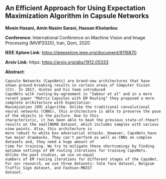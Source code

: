 
## An Efficient Approach for Using Expectation Maximization Algorithm in Capsule Networks

**Moein Hasani, Amin Nasim Saravi, Hassan Khotanlou**

**Conference**:   International Conference on Machine Vision and Image Processing (MVIP2020), Iran, Qom, 2020

**IEEE Xplore Link**: https://ieeexplore.ieee.org/document/9116870

**Arxiv Link**: https: https://arxiv.org/abs/1912.05333


**Abstract**:
```
Capsule Networks (CapsNets) are brand-new architectures that have shown ground-breaking results in certain areas of Computer Vision (CV). In 2017, Hinton and his team introduced
CapsNets with routing-by-agreement in "Sabour et al" and in a more recent paper "Matrix Capsules with EM Routing" they proposed a more complete architecture with Expectation-
Maximization (EM) algorithm. Unlike the traditional convolutional neural networks (CNNs), this architecture is able to preserve the pose of the objects in the picture. Due to this
characteristic, it has been able to beat the previous state-of-theart results on the smallNORB dataset, which includes samples with various view points. Also, this architecture is
more robust to white box adversarial attacks. However, CapsNets have two major drawbacks. They can't perform as well as CNNs on complex datasets and, they need a huge amount of 
time for training. We try to mitigate these shortcomings by finding optimum settings of EM routing iterations for training CapsNets. Unlike the past studies, we use un-equal 
numbers of EM routing iterations for different stages of the CapsNet. For our research, we use three datasets: Yale face dataset, Belgium Traffic Sign dataset, and Fashion-MNIST 
dataset.
```
